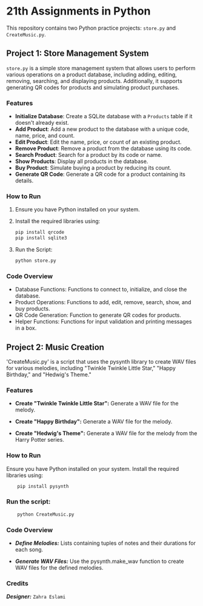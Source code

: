 
# 21th Assignments in Python

This repository contains two Python practice projects: `store.py` and `CreateMusic.py`.


## Project 1: Store Management System

`store.py` is a simple store management system that allows users to perform various operations on a product database, including adding, editing, removing, searching, and displaying products. Additionally, it supports generating QR codes for products and simulating product purchases.

### Features

- **Initialize Database**: Create a SQLite database with a `Products` table if it doesn't already exist.
- **Add Product**: Add a new product to the database with a unique code, name, price, and count.
- **Edit Product**: Edit the name, price, or count of an existing product.
- **Remove Product**: Remove a product from the database using its code.
- **Search Product**: Search for a product by its code or name.
- **Show Products**: Display all products in the database.
- **Buy Product**: Simulate buying a product by reducing its count.
- **Generate QR Code**: Generate a QR code for a product containing its details.

### How to Run

1. Ensure you have Python installed on your system.
2. Install the required libraries using:

   ```sh
   pip install qrcode
   pip install sqlite3
   ```
3. Run the Script:
    ```sh
    python store.py
    ```
### Code Overview

- Database Functions: Functions to connect to, initialize, and close the database.
- Product Operations: Functions to add, edit, remove, search, show, and buy products.
- QR Code Generation: Function to generate QR codes for products.
- Helper Functions: Functions for input validation and printing messages in a box.


## Project 2: Music Creation

'CreateMusic.py' is a script that uses the pysynth library to create WAV files for various melodies, including "Twinkle Twinkle Little Star," "Happy Birthday," and "Hedwig's Theme."

### Features
- **Create "Twinkle Twinkle Little Star":** Generate a WAV file for the melody.

- **Create "Happy Birthday":** Generate a WAV file for the melody.

- **Create "Hedwig's Theme":** Generate a WAV file for the melody from the Harry Potter series.

### How to Run
Ensure you have Python installed on your system.
Install the required libraries using:
```sh
    pip install pysynth
```

### Run the script:
```sh
    python CreateMusic.py
```

### Code Overview
- ***Define Melodies:*** Lists containing tuples of notes and their durations for each song.

- ***Generate WAV Files:*** Use the pysynth.make_wav function to create WAV files for the defined melodies.


### Credits

***Designer:*** `Zahra Eslami`